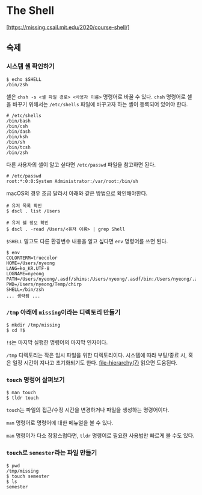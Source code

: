 # The Shell

[https://missing.csail.mit.edu/2020/course-shell/]

## 숙제

### 시스템 셸 확인하기

```
$ echo $SHELL
/bin/zsh
```

셸은 `chsh -s <셸 파일 경로> <사용자 이름>` 명령어로 바꿀 수 있다.
`chsh` 명령어로 셸을 바꾸기 위해서는 `/etc/shells` 파일에 바꾸고자 하는 셸이 등록되어 있어야 한다.

```
# /etc/shells
/bin/bash
/bin/csh
/bin/dash
/bin/ksh
/bin/sh
/bin/tcsh
/bin/zsh
```

다른 사용자의 셸이 알고 싶다면 `/etc/passwd` 파일을 참고하면 된다.

```
# /etc/passwd
root:*:0:0:System Administrator:/var/root:/bin/sh
```

macOS의 경우 조금 달라서 아래와 같은 방법으로 확인해야한다.

```
# 유저 목록 확인
$ dscl . list /Users

# 유저 쉘 정보 확인
$ dscl . -read /Users/<유저 이름> | grep Shell
```

`$SHELL` 말고도 다른 환경변수 내용을 알고 싶다면 `env` 명령어를 쓰면 된다.

```
$ env
COLORTERM=truecolor
HOME=/Users/nyeong
LANG=ko_KR.UTF-8
LOGNAME=nyeong
PATH=/Users/nyeong/.asdf/shims:/Users/nyeong/.asdf/bin:/Users/nyeong/.zinit/polaris/bin:/opt/homebrew/bin:/opt/homebrew/sbin:/usr/local/bin:/usr/bin:/bin:/usr/sbin:/sbin:/opt/homebrew/bin:/opt/homebrew/sbin:/Users/nyeong/.cargo/bin:/Users/nyeong/.cargo/bin/:/opt/homebrew/opt/fzf/bin:/Users/nyeong/.local/bin
PWD=/Users/nyeong/Temp/chirp
SHELL=/bin/zsh
... 생략됨 ...
```

### `/tmp` 아래에 `missing`이라는 디렉토리 만들기

```
$ mkdir /tmp/missing
$ cd !$
```

`!$`는 마지막 실행한 명령어의 마지막 인자이다.

`/tmp` 디렉토리는 작은 임시 파일을 위한 디렉토리이다. 시스템에 따라 부팅/종료 시, 혹은 일정 시간이 지나고
초기화되기도 한다. [file-hierarchy(7)](https://man.archlinux.org/man/file-hierarchy.7) 읽으면 도움된다.

### `touch` 명렁어 살펴보기

```
$ man touch
$ tldr touch
```

`touch`는 파일의 접근/수정 시간을 변경하거나 파일을 생성하는 명령어이다.

`man` 명령어로 명령어에 대한 메뉴얼을 볼 수 있다.

`man` 명령어가 다소 장황스럽다면, `tldr` 명령어로 필요한 사용법만 빠르게 볼 수도 있다.

### `touch`로 `semester`라는 파일 만들기

```
$ pwd
/tmp/missing
$ touch semester
$ ls
semester
```
